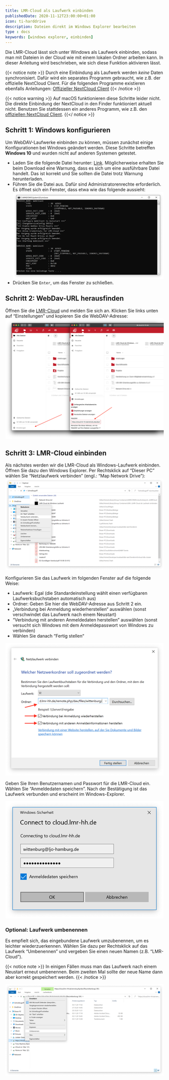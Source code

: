 ```yaml
---
title: LMR-Cloud als Laufwerk einbinden
publishedDate: 2020-11-12T23:00:00+01:00
icon: ti-harddrive
description: Dateien direkt im Windows Explorer bearbeiten
type : docs
keywords: [windows explorer, einbinden]
---
```


Die LMR-Cloud lässt sich unter Windows als Laufwerk einbinden, sodass man mit Dateien in der Cloud wie mit einem lokalen Ordner arbeiten kann. In dieser Anleitung wird beschrieben, wie sich diese Funktion aktivieren lässt.

{{< notice note >}}
Durch eine Einbindung als Laufwerk werden *keine* Daten synchronisiert. Dafür wird ein separates Programm gebraucht, wie z.B. der offizielle NextCloud Client. Für die folgenden Programme existieren ebenfalls Anleitungen: [Offizieller NextCloud Client](/setup-nextcloud-client)
{{< /notice >}}

{{< notice warning >}}
Auf macOS funktionieren diese Schritte leider nicht. Die direkte Einbindung der NextCloud in den Finder funktioniert aktuell nicht. Benutzen Sie stattdessen ein anderes Programm, wie z.B. den [offiziellen NextCloud Client](/setup-nextcloud-client).
{{</ notice >}}

## Schritt 1: Windows konfigurieren
Um WebDAV-Laufwerke einbinden zu können, müssen zunächst einige Konfigurationen bei Windows geändert werden. Diese Schritte betreffen **Windows 10** und wurden nicht auf anderen Systemen getestet.

- Laden Sie die folgende Datei herunter: [Link](webdav.bat). Möglicherweise erhalten Sie beim Download eine Warnung, dass es sich um eine ausführbare Datei handelt. Das ist korrekt und Sie sollten die Datei trotz Warnung herunterladen.
- Führen Sie die Datei aus. Dafür sind Administratorenrechte erforderlich. Es öffnet sich ein Fenster, dass etwa wie das folgende aussieht: ![Kommandozeile](01-config-script.png)
-  Drücken Sie `Enter`, um das Fenster zu schließen.

## Schritt 2: WebDav-URL herausfinden
Öffnen Sie die [LMR-Cloud](https://cloud.lmr-hh.de/) und melden Sie sich an. Klicken Sie links unten auf “Einstellungen” und kopieren Sie die WebDAV-Adresse: ![WebDAV-Adresse herausfinden](02-webdav-address.png)

## Schritt 3: LMR-Cloud einbinden
Als nächstes werden wir die LMR-Cloud als Windows-Laufwerk einbinden. Öffnen Sie dazu den Windows Explorer. Per Rechtsklick auf “Dieser PC” wählen Sie “Netzlaufwerk verbinden” (engl.: “Map Network Drive”): ![Netzlaufwerk verbinden](03-map-network-drive.png)

Konfigurieren Sie das Laufwerk im folgenden Fenster auf die folgende Weise:

- Laufwerk: Egal (die Standardeinstellung wählt einen verfügbaren Laufwerksbuchstaben automatisch aus)
- Ordner: Geben Sie hier die WebDAV-Adresse aus Schritt 2 ein.
- „Verbindung bei Anmeldung wiederherstellen“ auswählen (sonst verschwindet das Laufwerk nach einem Neustart)
- “Verbindung mit anderen Anmeldedaten herstellen” auswählen (sonst versucht sich Windows mit dem Anmeldepasswort von Windows zu verbinden)
- Wählen Sie danach “Fertig stellen“

![Netzlaufwerk konfigurieren](03-configure-network-drive.png)

Geben Sie Ihren Benutzernamen und Passwort für die LMR-Cloud ein. Wählen Sie “Anmeldedaten speichern”. Nach der Bestätigung ist das Laufwerk verbunden und erscheint im Windows-Explorer.

![Passwort eingeben](04-password.png)

### Optional: Laufwerk umbenennen
Es empfielt sich, das eingebundene Laufwerk umzubenennen, um es leichter wiederzuerkennen. Wählen Sie dazu per Rechtsklick auf das Laufwerk “Umbenennen” und vergeben Sie einen neuen Namen (z.B. “LMR-Cloud”).

{{< notice note >}}
In einigen Fällen muss man das Laufwerk nach einem Neustart erneut umbenennen. Beim zweiten Mal sollte der neue Name dann aber korrekt gespeichert werden.
{{< /notice >}}

![Umbenennen](05-rename.png)